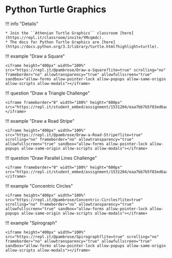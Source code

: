 # Python Turtle Graphics 

!!! info "Details"

    * Join the ``Athenian Turtle Graphics`` classroom [here](https://repl.it/classroom/invite/YMcqmdc).
    * The docs for Python Turtle Graphics are [here](https://docs.python.org/3.3/library/turtle.html?highlight=turtle).

!!! example "Draw a Square"

    <iframe height="400px" width="100%" src="https://repl.it/@pambrose/Draw-a-Square?lite=true" scrolling="no" frameborder="no" allowtransparency="true" allowfullscreen="true" sandbox="allow-forms allow-pointer-lock allow-popups allow-same-origin allow-scripts allow-modals"></iframe>

!!! question "Draw a Triangle Challenge"

    <iframe frameborder="0" width="100%" height="600px" src="https://repl.it/student_embed/assignment/1531204/eaa7bb7b5f83ed6aaf3db994293f62fb"></iframe>

!!! example "Draw a Road Stripe"

    <iframe height="400px" width="100%" src="https://repl.it/@pambrose/Draw-a-Road-Stripe?lite=true" scrolling="no" frameborder="no" allowtransparency="true" allowfullscreen="true" sandbox="allow-forms allow-pointer-lock allow-popups allow-same-origin allow-scripts allow-modals"></iframe>

!!! question "Draw Parallel Lines Challenge"

    <iframe frameborder="0" width="100%" height="600px" src="https://repl.it/student_embed/assignment/1531204/eaa7bb7b5f83ed6aaf3db994293f62fb"></iframe>

!!! example "Concentric Circles"

    <iframe height="400px" width="100%" src="https://repl.it/@pambrose/Concentric-Circles?lite=true" scrolling="no" frameborder="no" allowtransparency="true" allowfullscreen="true" sandbox="allow-forms allow-pointer-lock allow-popups allow-same-origin allow-scripts allow-modals"></iframe>

!!! example "Spirograph"

    <iframe height="400px" width="100%" src="https://repl.it/@pambrose/Spirograph?lite=true" scrolling="no" frameborder="no" allowtransparency="true" allowfullscreen="true" sandbox="allow-forms allow-pointer-lock allow-popups allow-same-origin allow-scripts allow-modals"></iframe>
